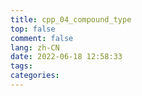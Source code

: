 ```yaml
---
title: cpp_04_compound_type
top: false
comment: false
lang: zh-CN
date: 2022-06-18 12:58:33
tags:
categories:
---
```


